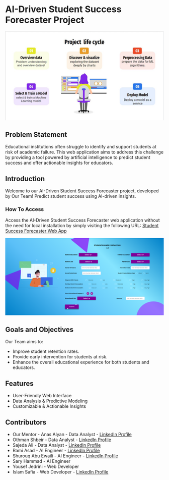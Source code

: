 # AI-Driven Student Success Forecaster Project
![Project Life cycle](https://github.com/cu2021/Students_grade_forcasting/blob/master/Project%20Life%20Cycle.JPG)

## Problem Statement
Educational institutions often struggle to identify and support students at risk of academic failure. This web application aims to address this challenge by providing a tool powered by artificial intelligence to predict student success and offer actionable insights for educators.

## Introduction
Welcome to our AI-Driven Student Success Forecaster project, developed by Our Team! Predict student success using AI-driven insights.

### How To Access
Access the AI-Driven Student Success Forecaster web application without the need for local installation by simply visiting the following URL: [Student Success Forecaster Web App](http://oshbeir.pythonanywhere.com/)

![web app](https://github.com/cu2021/Students_grade_forcasting/blob/master/web%20app%20demo.png)

## Goals and Objectives
Our Team aims to:
- Improve student retention rates.
- Provide early intervention for students at risk.
- Enhance the overall educational experience for both students and educators.

## Features
- User-Friendly Web Interface
- Data Analysis & Predictive Modeling
- Customizable & Actionable Insights

## Contributors
- Our Mentor - Anas Alyan - Data Analyst - [LinkedIn Profile](https://www.linkedin.com/in/anas-alyan-597a581bb/)
- Othman Shbeir - Data Analyst - [LinkedIn Profile](https://www.linkedin.com/in/othmanshbeir/)
- Sajeda Ali - Data Analyst - [LinkedIn Profile](https://www.linkedin.com/in/sajeda-ali-0583bb123/)
- Rami Asad - AI Engineer - [LinkedIn Profile](https://www.linkedin.com/in/rami-asad/) 
- Shurouq Abu Ewaili - AI Engineer - [LinkedIn Profile](https://www.linkedin.com/in/shurouqabuewaili/)
- Sary Hammad - AI Engineer
- Yousef Jedrini - Web Developer
- Islam Safia - Web Developer - [LinkedIn Profile](https://www.linkedin.com/in/islam-safyia-a1967a268)

